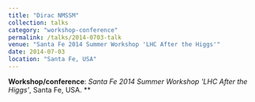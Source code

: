 ```yaml
---
title: "Dirac NMSSM"
collection: talks
category: "workshop-conference"
permalink: /talks/2014-0703-talk
venue: "Santa Fe 2014 Summer Workshop 'LHC After the Higgs'"
date: 2014-07-03
location: "Santa Fe, USA"
---
```

**Workshop/conference**: *Santa Fe 2014 Summer Workshop 'LHC After the Higgs'*, Santa Fe, USA. **



